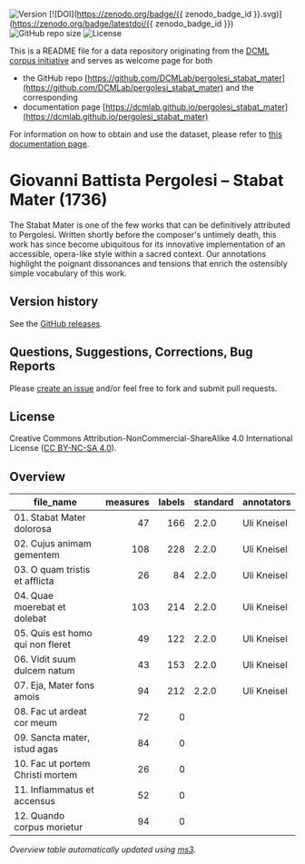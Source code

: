 ![Version](https://img.shields.io/github/v/release/DCMLab/pergolesi_stabat_mater?display_name=tag)
[![DOI](https://zenodo.org/badge/{{ zenodo_badge_id }}.svg)](https://zenodo.org/badge/latestdoi/{{ zenodo_badge_id }})
![GitHub repo size](https://img.shields.io/github/repo-size/DCMLab/pergolesi_stabat_mater)
![License](https://img.shields.io/badge/license-CC%20BY--NC--SA%204.0-9cf)


This is a README file for a data repository originating from the [DCML corpus initiative](https://github.com/DCMLab/dcml_corpora)
and serves as welcome page for both 

* the GitHub repo [https://github.com/DCMLab/pergolesi_stabat_mater](https://github.com/DCMLab/pergolesi_stabat_mater) and the corresponding
* documentation page [https://dcmlab.github.io/pergolesi_stabat_mater](https://dcmlab.github.io/pergolesi_stabat_mater)

For information on how to obtain and use the dataset, please refer to [this documentation page](https://dcmlab.github.io/pergolesi_stabat_mater/introduction).

# Giovanni Battista Pergolesi – Stabat Mater (1736)

The Stabat Mater is one of the few works that can be definitively attributed to Pergolesi. Written shortly before the composer's untimely death, this work has since become ubiquitous for its innovative implementation of an accessible, opera-like style within a sacred context. Our annotations highlight the poignant dissonances and tensions that enrich the ostensibly simple vocabulary of this work.

## Version history

See the [GitHub releases](https://github.com/DCMLab/pergolesi_stabat_mater/releases).

## Questions, Suggestions, Corrections, Bug Reports

Please [create an issue](https://github.com/DCMLab/pergolesi_stabat_mater/issues) and/or feel free to fork and submit pull requests.

## License

Creative Commons Attribution-NonCommercial-ShareAlike 4.0 International License ([CC BY-NC-SA 4.0](https://creativecommons.org/licenses/by-nc-sa/4.0/)).


## Overview
|           file_name            |measures|labels|standard|annotators |
|--------------------------------|-------:|-----:|--------|-----------|
|01. Stabat Mater dolorosa       |      47|   166|2.2.0   |Uli Kneisel|
|02. Cujus animam gementem       |     108|   228|2.2.0   |Uli Kneisel|
|03. O quam tristis et afflicta  |      26|    84|2.2.0   |Uli Kneisel|
|04. Quae moerebat et dolebat    |     103|   214|2.2.0   |Uli Kneisel|
|05. Quis est homo qui non fleret|      49|   122|2.2.0   |Uli Kneisel|
|06. Vidit suum dulcem natum     |      43|   153|2.2.0   |Uli Kneisel|
|07. Eja, Mater fons amois       |      94|   212|2.2.0   |Uli Kneisel|
|08. Fac ut ardeat cor meum      |      72|     0|        |           |
|09. Sancta mater, istud agas    |      84|     0|        |           |
|10. Fac ut portem Christi mortem|      26|     0|        |           |
|11. Inflammatus et accensus     |      52|     0|        |           |
|12. Quando corpus morietur      |      94|     0|        |           |


*Overview table automatically updated using [ms3](https://ms3.readthedocs.io/).*

